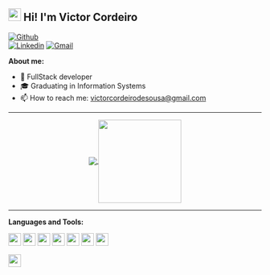 ## <img src="https://raw.githubusercontent.com/jadilson12/jadilson12/master/assets/hi.gif" width="25"> Hi! I'm Victor Cordeiro

[![Github](https://img.shields.io/badge/-Github-181717?style=for-the-badge&logo=Github&logoColor=white)](https://github.com/Victor-Cordeiro)   
[![Linkedin](https://img.shields.io/badge/-LinkedIn-blue?style=for-the-badge&logo=Linkedin&logoColor=white)](https://www.linkedin.com/in/devvictor-cordeiro/) 
[![Gmail](http://img.shields.io/badge/-Gmail-D14836?style=for-the-badge&logo=Gmail&logoColor=white)](mailto:victorcordeirodesousa@gmail.com)

**About me:**

- 🚀 FullStack developer
- 🎓 Graduating in Information Systems
- 📫 How to reach me: victorcordeirodesousa@gmail.com

---

<p align="center">
  <a href="https://github.com/Victor-Cordeiro/github-readme-stats">
    <img
      align="center"
      src="https://github-readme-stats.vercel.app/api/top-langs/?username=Victor-Cordeiro&layout=compact&theme=dracula"
    />
  </a>
  <a href="https://github.com/Victor-Cordeiro/github-readme-stats">
    <img
      align="center"
      height="165"
      src="https://github-readme-stats.vercel.app/api?username=Victor-Cordeiro&show_icons=true&theme=dracula"
    />
  </a>
</p>

---

**Languages and Tools:**

<img height="25" src="https://img.shields.io/badge/html5-E34F26.svg?&style=for-the-badge&logo=html5&logoColor=white"></img>
<img height="25" src="https://img.shields.io/badge/css3-1572B6.svg?&style=for-the-badge&logo=css3&logoColor=white"></img> 
<img height="25" src="https://img.shields.io/badge/javascript-ffff00.svg?&style=for-the-badge&logo=javascript&logoColor=000"></img>
<img height="25" src="https://img.shields.io/badge/typescript-%23007ACC.svg?style=for-the-badge&logo=typescript&logoColor=white"></img>
<img height="25" src="https://img.shields.io/badge/vuejs-%2335495e.svg?style=for-the-badge&logo=vuedotjs&logoColor=%234FC08D"></img>
<img height="25" src="https://img.shields.io/badge/tailwindcss-%2338B2AC.svg?style=for-the-badge&logo=tailwind-css&logoColor=white"></img>
<img height="25" src="https://img.shields.io/badge/react-%2320232a.svg?style=for-the-badge&logo=react&logoColor=%2361DAFB"></img>

<img height="25" src="https://img.shields.io/badge/Git-F05032.svg?&style=for-the-badge&logo=Git&logoColor=white"></img>
